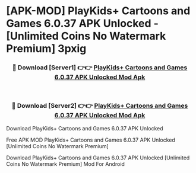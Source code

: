 # [APK-MOD] PlayKids+ Cartoons and Games 6.0.37 APK Unlocked - [Unlimited Coins No Watermark Premium] 3pxig



<div align="center">
<h3>🔴 Download [Server1] 👉👉 <a href="https://momento.my/?title=PlayKids+_Cartoons_and_Games_6.0.37_APK_Unlocked">PlayKids+ Cartoons and Games 6.0.37 APK Unlocked Mod Apk</a></h3><br>

<h3>🔴 Download [Server2] 👉👉 <a href="https://momento.my/?title=PlayKids+_Cartoons_and_Games_6.0.37_APK_Unlocked">PlayKids+ Cartoons and Games 6.0.37 APK Unlocked Mod Apk</a></h3>
</div>



Download PlayKids+ Cartoons and Games 6.0.37 APK Unlocked 

Free APK MOD PlayKids+ Cartoons and Games 6.0.37 APK Unlocked [Unlimited Coins No Watermark Premium]

Download PlayKids+ Cartoons and Games 6.0.37 APK Unlocked [Unlimited Coins No Watermark Premium] Mod For Android
